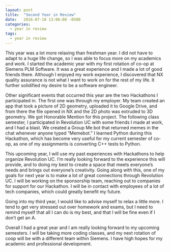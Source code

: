 ```yaml
---
layout: post
title:  "Second Year in Review"
date:   2016-07-10 13:06:08 -0500
categories: 
  - year in review
tags: 
  - year in review
---
```


This year was a lot more relaxing than freshman year. I did not have to adapt to a huge life change, so I was able to focus more on my academics and work. I started the academic year with my first rotation of co-op at Siemens PLM Software. It was a great experience and I made a lot of good friends there. Although I enjoyed my work experience, I discovered that NX quality assurance is not what I want to work on for the rest of my life. It further solidified my desire to be a software engineer.  

Other significant events that occurred this year are the two Hackathons I participated in. The first one was through my employer. My team created an app that took a picture of 2D geometry, uploaded it to Google Drive, and from there the file opened in NX and the 2D photo was extruded to 3D geometry. We got Honorable Mention for this project. The following class semester, I participated in Revolution UC with some friends I made at work, and I had a blast. We created a Group Me bot that returned memes in the chat whenever anyone typed “Memebot.” I learned Python during this Hackathon, which has become very useful for my current semester of co-op, as one of my assignments is converting C++ tests to Python.  

This upcoming year, I will use my past experiences with Hackathons to help organize Revolution UC. I’m really looking forward to the experience this will provide, and to doing my best to create a space that meets everyone’s needs and brings out everyone’s creativity. Going along with this, one of my goals for next year is to make a lot of great connections through Revolution UC. I will be working on the sponsorship team, reaching out to companies for support for our Hackathon. I will be in contact with employees of a lot of tech companies, which could greatly benefit my future.  

Going into my third year, I would like to advise myself to relax a little more. I tend to get very stressed out over homework and exams, but I need to remind myself that all I can do is my best, and that I will be fine even if I don’t get an A.  

Overall I had a great year and I am really looking forward to my upcoming semesters. I will be taking more coding classes, and my next rotation of coop will be with a different team within Siemens. I have high hopes for my academic and professional development.
